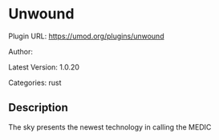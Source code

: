 # Unwound

Plugin URL: https://umod.org/plugins/unwound

Author: 

Latest Version: 1.0.20

Categories: rust

## Description

The sky presents the newest technology in calling the MEDIC
